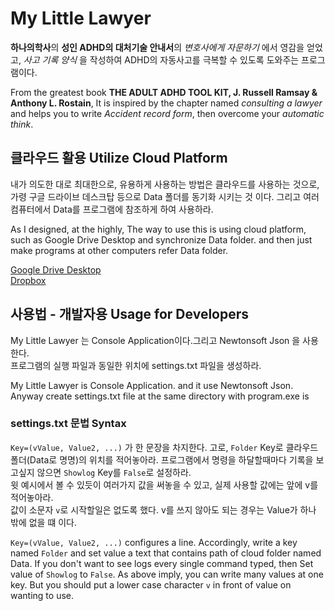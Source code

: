 # My Little Lawyer 
**하나의학사**의 **성인 ADHD의 대처기술 안내서**의 *변호사에게 자문하기* 에서 영감을 얻었고, *사고 기록 양식* 을 작성하여 ADHD의 자동사고를 극복할 수 있도록 도와주는 프로그램이다.

From the greatest book **THE ADULT ADHD TOOL KIT, J. Russell Ramsay & Anthony L. Rostain**, It is inspired by the chapter named *consulting a lawyer* and helps you to write *Accident record form*, then overcome your *automatic think*.

## 클라우드 활용 Utilize Cloud Platform
내가 의도한 대로 최대한으로, 유용하게 사용하는 방법은 클라우드를 사용하는 것으로, 가령 구글 드라이브 데스크탑 등으로 Data 폴더를 동기화 시키는 것 이다. 그리고 여러 컴퓨터에서 Data를 프로그램에 참조하게 하여 사용하라.  

As I designed, at the highly, The way to use this is using cloud platform, such as Google Drive Desktop and synchronize Data folder. and then just make programs at other computers refer Data folder.

[Google Drive Desktop](https://www.google.com/drive/download/)  
[Dropbox](https://www.dropbox.com/downloading)

## 사용법 - 개발자용 Usage for Developers
My Little Lawyer 는 Console Application이다.그리고 Newtonsoft Json 을 사용한다.  
프로그램의 실행 파일과 동일한 위치에 settings.txt 파일을 생성하라. 

My Little Lawyer is Console Application. and it use Newtonsoft Json. Anyway create settings.txt file at the same directory with program.exe is  

### settings.txt 문법 Syntax
```Key=(vValue, Value2, ...)``` 가 한 문장을 차지한다. 고로, ```Folder``` Key로 클라우드 폴더(Data로 명명)의 위치를 적어놓아라. 프로그램에서 명령을 하달할때마다 기록을 보고싶지 않으면 ```Showlog``` Key를 ```False```로 설정하라.  
윗 예시에서 볼 수 있듯이 여러가지 값을 써놓을 수 있고, 실제 사용할 값에는 앞에 v를 적어놓아라.  
값이 소문자 ```v```로 시작할일은 없도록 했다. v를 쓰지 않아도 되는 경우는 Value가 하나 밖에 없을 떄 이다.

```Key=(vValue, Value2, ...)``` configures a line. Accordingly, write a key named ```Folder``` and set value a text that contains path of cloud folder named Data. If you don't want to see logs every single command typed, then Set value of ```Showlog``` to ```False```.
As above imply, you can write many values at one key. But you should put a lower case character ```v``` in front of value on wanting to use.